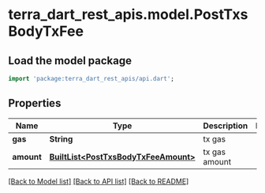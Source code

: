 # terra_dart_rest_apis.model.PostTxsBodyTxFee

## Load the model package
```dart
import 'package:terra_dart_rest_apis/api.dart';
```

## Properties
Name | Type | Description | Notes
------------ | ------------- | ------------- | -------------
**gas** | **String** | tx gas | 
**amount** | [**BuiltList&lt;PostTxsBodyTxFeeAmount&gt;**](PostTxsBodyTxFeeAmount.md) | tx gas amount | 

[[Back to Model list]](../README.md#documentation-for-models) [[Back to API list]](../README.md#documentation-for-api-endpoints) [[Back to README]](../README.md)


